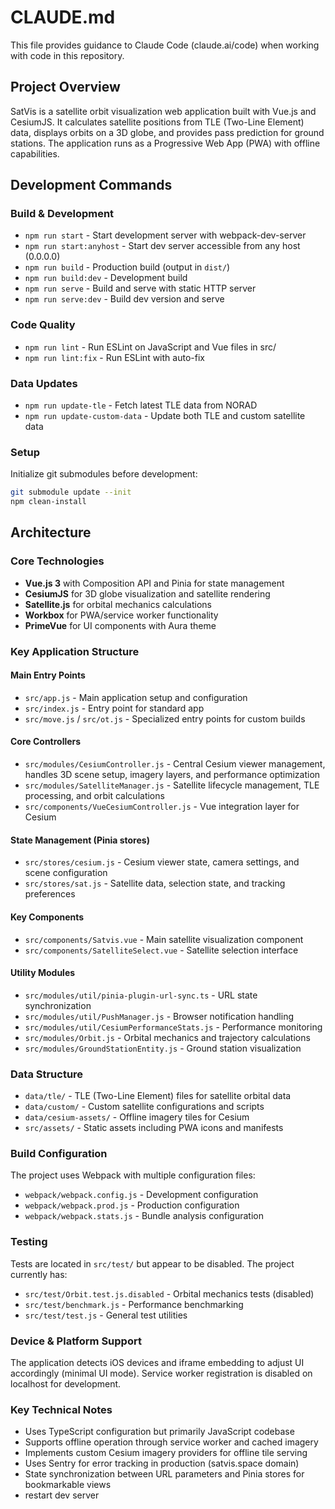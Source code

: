 # CLAUDE.md

This file provides guidance to Claude Code (claude.ai/code) when working with code in this repository.

## Project Overview
SatVis is a satellite orbit visualization web application built with Vue.js and CesiumJS. It calculates satellite positions from TLE (Two-Line Element) data, displays orbits on a 3D globe, and provides pass prediction for ground stations. The application runs as a Progressive Web App (PWA) with offline capabilities.

## Development Commands

### Build & Development
- `npm run start` - Start development server with webpack-dev-server
- `npm run start:anyhost` - Start dev server accessible from any host (0.0.0.0)
- `npm run build` - Production build (output in `dist/`)
- `npm run build:dev` - Development build
- `npm run serve` - Build and serve with static HTTP server
- `npm run serve:dev` - Build dev version and serve

### Code Quality
- `npm run lint` - Run ESLint on JavaScript and Vue files in src/
- `npm run lint:fix` - Run ESLint with auto-fix

### Data Updates
- `npm run update-tle` - Fetch latest TLE data from NORAD
- `npm run update-custom-data` - Update both TLE and custom satellite data

### Setup
Initialize git submodules before development:
```bash
git submodule update --init
npm clean-install
```

## Architecture

### Core Technologies
- **Vue.js 3** with Composition API and Pinia for state management
- **CesiumJS** for 3D globe visualization and satellite rendering
- **Satellite.js** for orbital mechanics calculations
- **Workbox** for PWA/service worker functionality
- **PrimeVue** for UI components with Aura theme

### Key Application Structure

#### Main Entry Points
- `src/app.js` - Main application setup and configuration
- `src/index.js` - Entry point for standard app
- `src/move.js` / `src/ot.js` - Specialized entry points for custom builds

#### Core Controllers
- `src/modules/CesiumController.js` - Central Cesium viewer management, handles 3D scene setup, imagery layers, and performance optimization
- `src/modules/SatelliteManager.js` - Satellite lifecycle management, TLE processing, and orbit calculations
- `src/components/VueCesiumController.js` - Vue integration layer for Cesium

#### State Management (Pinia stores)
- `src/stores/cesium.js` - Cesium viewer state, camera settings, and scene configuration
- `src/stores/sat.js` - Satellite data, selection state, and tracking preferences

#### Key Components
- `src/components/Satvis.vue` - Main satellite visualization component
- `src/components/SatelliteSelect.vue` - Satellite selection interface

#### Utility Modules
- `src/modules/util/pinia-plugin-url-sync.ts` - URL state synchronization
- `src/modules/util/PushManager.js` - Browser notification handling
- `src/modules/util/CesiumPerformanceStats.js` - Performance monitoring
- `src/modules/Orbit.js` - Orbital mechanics and trajectory calculations
- `src/modules/GroundStationEntity.js` - Ground station visualization

### Data Structure
- `data/tle/` - TLE (Two-Line Element) files for satellite orbital data
- `data/custom/` - Custom satellite configurations and scripts
- `data/cesium-assets/` - Offline imagery tiles for Cesium
- `src/assets/` - Static assets including PWA icons and manifests

### Build Configuration
The project uses Webpack with multiple configuration files:
- `webpack/webpack.config.js` - Development configuration
- `webpack/webpack.prod.js` - Production configuration
- `webpack/webpack.stats.js` - Bundle analysis configuration

### Testing
Tests are located in `src/test/` but appear to be disabled. The project currently has:
- `src/test/Orbit.test.js.disabled` - Orbital mechanics tests (disabled)
- `src/test/benchmark.js` - Performance benchmarking
- `src/test/test.js` - General test utilities

### Device & Platform Support
The application detects iOS devices and iframe embedding to adjust UI accordingly (minimal UI mode). Service worker registration is disabled on localhost for development.

### Key Technical Notes
- Uses TypeScript configuration but primarily JavaScript codebase
- Supports offline operation through service worker and cached imagery
- Implements custom Cesium imagery providers for offline tile serving
- Uses Sentry for error tracking in production (satvis.space domain)
- State synchronization between URL parameters and Pinia stores for bookmarkable views
- restart dev server
